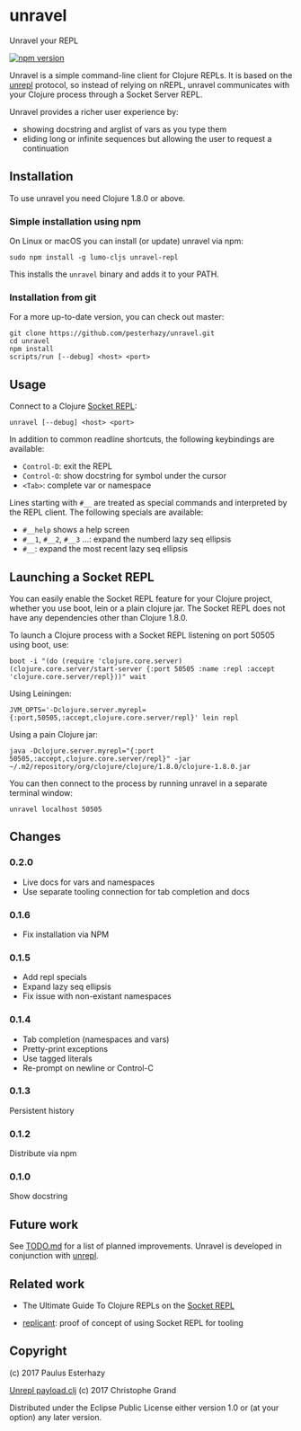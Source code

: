 # unravel

Unravel your REPL

[![npm version](https://badge.fury.io/js/unravel-repl.svg)](https://badge.fury.io/js/unravel-repl)

Unravel is a simple command-line client for Clojure REPLs. It is based on the [unrepl](https://github.com/cgrand/unrepl) protocol, so instead of relying on nREPL, unravel communicates with your Clojure process through a Socket Server REPL.

Unravel provides a richer user experience by:

- showing docstring and arglist of vars as you type them
- eliding long or infinite sequences but allowing the user to request a continuation

## Installation

To use unravel you need Clojure 1.8.0 or above.

### Simple installation using npm

On Linux or macOS you can install (or update) unravel via npm:

```
sudo npm install -g lumo-cljs unravel-repl
```

This installs the `unravel` binary and adds it to your PATH.

### Installation from git

For a more up-to-date version, you can check out master:

```
git clone https://github.com/pesterhazy/unravel.git
cd unravel
npm install
scripts/run [--debug] <host> <port>
```

## Usage

Connect to a Clojure [Socket REPL](https://clojure.org/reference/repl_and_main#_launching_a_socket_server):

```
unravel [--debug] <host> <port>
```

In addition to common readline shortcuts, the following keybindings are available:

- `Control-D`: exit the REPL
- `Control-O`: show docstring for symbol under the cursor
- `<Tab>`: complete var or namespace

Lines starting with `#__` are treated as special commands and interpreted by the REPL client. The following specials are available:

- `#__help` shows a help screen
- `#__1`, `#__2`, `#__3` ...: expand the numberd lazy seq ellipsis
- `#__`: expand the most recent lazy seq ellipsis

## Launching a Socket REPL

You can easily enable the Socket REPL feature for your Clojure project, whether you use boot, lein or a plain clojure jar. The Socket REPL does not have any dependencies other than Clojure 1.8.0.

To launch a Clojure process with a Socket REPL listening on port 50505 using boot, use:

```
boot -i "(do (require 'clojure.core.server) (clojure.core.server/start-server {:port 50505 :name :repl :accept 'clojure.core.server/repl}))" wait
```

Using Leiningen:

```
JVM_OPTS='-Dclojure.server.myrepl={:port,50505,:accept,clojure.core.server/repl}' lein repl
```

Using a pain Clojure jar:

```
java -Dclojure.server.myrepl="{:port 50505,:accept,clojure.core.server/repl}" -jar ~/.m2/repository/org/clojure/clojure/1.8.0/clojure-1.8.0.jar
```

You can then connect to the process by running unravel in a separate terminal window:

```
unravel localhost 50505
```

## Changes

### 0.2.0

- Live docs for vars and namespaces
- Use separate tooling connection for tab completion and docs

### 0.1.6

- Fix installation via NPM

### 0.1.5

- Add repl specials
- Expand lazy seq ellipsis
- Fix issue with non-existant namespaces

### 0.1.4

- Tab completion (namespaces and vars)
- Pretty-print exceptions
- Use tagged literals
- Re-prompt on newline or Control-C

### 0.1.3

Persistent history

### 0.1.2

Distribute via npm

### 0.1.0

Show docstring

## Future work

See [TODO.md](TODO.md) for a list of planned improvements. Unravel is developed in conjunction with [unrepl](https://github.com/cgrand/unrepl).

## Related work

- The Ultimate Guide To Clojure REPLs on the [Socket REPL](https://lambdaisland.com/guides/clojure-repls/clojure-repls#orgheadline20)

- [replicant](https://github.com/puredanger/replicant): proof of concept of using Socket REPL for tooling

## Copyright

(c) 2017 Paulus Esterhazy

[Unrepl payload.clj](https://github.com/cgrand/unrepl) (c) 2017 Christophe Grand

Distributed under the Eclipse Public License either version 1.0 or (at your option) any later version.

